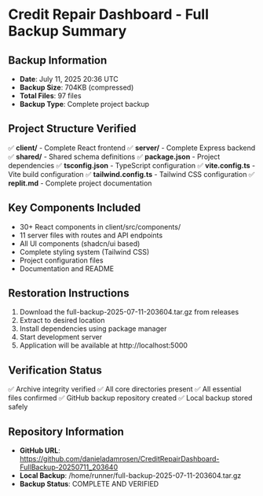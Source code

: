 # Credit Repair Dashboard - Full Backup Summary

## Backup Information
- **Date**: July 11, 2025 20:36 UTC
- **Backup Size**: 704KB (compressed)
- **Total Files**: 97 files
- **Backup Type**: Complete project backup

## Project Structure Verified
✅ **client/** - Complete React frontend
✅ **server/** - Complete Express backend  
✅ **shared/** - Shared schema definitions
✅ **package.json** - Project dependencies
✅ **tsconfig.json** - TypeScript configuration
✅ **vite.config.ts** - Vite build configuration
✅ **tailwind.config.ts** - Tailwind CSS configuration
✅ **replit.md** - Complete project documentation

## Key Components Included
- 30+ React components in client/src/components/
- 11 server files with routes and API endpoints
- All UI components (shadcn/ui based)
- Complete styling system (Tailwind CSS)
- Project configuration files
- Documentation and README

## Restoration Instructions
1. Download the full-backup-2025-07-11-203604.tar.gz from releases
2. Extract to desired location
3. Install dependencies using package manager
4. Start development server
5. Application will be available at http://localhost:5000

## Verification Status
✅ Archive integrity verified
✅ All core directories present
✅ All essential files confirmed
✅ GitHub backup repository created
✅ Local backup stored safely

## Repository Information
- **GitHub URL**: https://github.com/danieladamrosen/CreditRepairDashboard-FullBackup-20250711_203640
- **Local Backup**: /home/runner/full-backup-2025-07-11-203604.tar.gz
- **Backup Status**: COMPLETE AND VERIFIED
